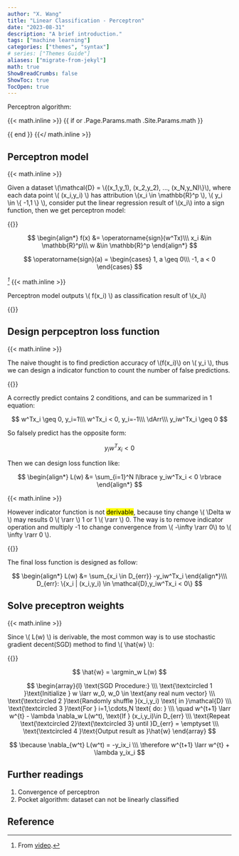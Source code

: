```yaml
---
author: "X. Wang"
title: "Linear Classification - Perceptron"
date: "2023-08-31"
description: "A brief introduction."
tags: ["machine learning"]
categories: ["themes", "syntax"]
# series: ["Themes Guide"]
aliases: ["migrate-from-jekyl"]
math: true
ShowBreadCrumbs: false
ShowToc: true
TocOpen: true
---
```


Perceptron algorithm:                                                         

{{< math.inline >}}
{{ if or .Page.Params.math .Site.Params.math }}

<!-- KaTeX -->
<!-- <link rel="stylesheet" href="https://cdn.jsdelivr.net/npm/katex@0.11.1/dist/katex.min.css" integrity="sha384-zB1R0rpPzHqg7Kpt0Aljp8JPLqbXI3bhnPWROx27a9N0Ll6ZP/+DiW/UqRcLbRjq" crossorigin="anonymous">
<script defer src="https://cdn.jsdelivr.net/npm/katex@0.11.1/dist/katex.min.js" integrity="sha384-y23I5Q6l+B6vatafAwxRu/0oK/79VlbSz7Q9aiSZUvyWYIYsd+qj+o24G5ZU2zJz" crossorigin="anonymous"></script>
<script defer src="https://cdn.jsdelivr.net/npm/katex@0.11.1/dist/contrib/auto-render.min.js" integrity="sha384-kWPLUVMOks5AQFrykwIup5lo0m3iMkkHrD0uJ4H5cjeGihAutqP0yW0J6dpFiVkI" crossorigin="anonymous" onload="renderMathInElement(document.body);"></script> -->
<link rel="stylesheet" href="https://cdn.jsdelivr.net/npm/katex@0.16.8/dist/katex.min.css" integrity="sha384-GvrOXuhMATgEsSwCs4smul74iXGOixntILdUW9XmUC6+HX0sLNAK3q71HotJqlAn" crossorigin="anonymous">

<!-- The loading of KaTeX is deferred to speed up page rendering -->
<script defer src="https://cdn.jsdelivr.net/npm/katex@0.16.8/dist/katex.min.js" integrity="sha384-cpW21h6RZv/phavutF+AuVYrr+dA8xD9zs6FwLpaCct6O9ctzYFfFr4dgmgccOTx" crossorigin="anonymous"></script>

<!-- To automatically render math in text elements, include the auto-render extension: -->
<script defer src="https://cdn.jsdelivr.net/npm/katex@0.16.8/dist/contrib/auto-render.min.js" integrity="sha384-+VBxd3r6XgURycqtZ117nYw44OOcIax56Z4dCRWbxyPt0Koah1uHoK0o4+/RRE05" crossorigin="anonymous"
    onload="renderMathInElement(document.body);"></script>
{{ end }}
{{</ math.inline >}}

<style>
    /* Set the font size of all math elements to 16px */
    .katex {
        font-size: 16px !important;
    }
</style>
## Perceptron model

{{< math.inline >}}
<p>
Given a dataset \(\mathcal{D} = \{(x_1,y_1), (x_2,y_2), ..., (x_N,y_N)\}\), where each data point \( (x_i,y_i) \) has attribution \(x_i \in \mathbb{R}^p \), \( y_i \in \{ -1,1 \} \), consider put the linear regression result of \(x_i\) into a sign function, then we get perceptron model:
</p>
{{</ math.inline >}}

$$
\begin{align*}
f(x) &= \operatorname{sign}(w^Tx)\\\
x_i &\in \mathbb{R}^p\\\
w &\in \mathbb{R}^p
\end{align*}
$$

$$
\operatorname{sign}(a) = 
\begin{cases}
1, a \geq 0\\\
-1, a < 0
\end{cases}
$$

 <cite>[^1]</cite>
 {{< math.inline >}}
<p>
Perceptron model outputs \( f(x_i) \) as classification result of \(x_i\)
</p>
{{</ math.inline >}}

## Design perpceptron loss function

{{< math.inline >}}
<p>
The naive thought is to find prediction accuracy of \(f(x_i)\) on \( y_i \), thus we can design a indicator function to count the number of false predictions.
</p>
{{</ math.inline >}}

A correctly predict contains 2 conditions, and can be summarized in 1 equation:

$$
w^Tx_i \geq 0, y_i=1\\\
w^Tx_i < 0, y_i=-1\\\
\dArr\\\
y_iw^Tx_i \geq 0
$$

So falsely predict has the opposite form:

$$
y_iw^Tx_i < 0
$$

Then we can design loss function like:

$$
\begin{align*}
L(w) &= \sum_{i=1}^N I\lbrace y_iw^Tx_i < 0 \rbrace
\end{align*}
$$

{{< math.inline >}}
<p>
However indicator function is not <mark>derivable</mark>, because tiny change \( \Delta w \) may results 0 \( \rarr \) 1 or 1 \( \rarr \) 0. The way is to remove indicator operation and multiply -1 to change convergence from \( -\infty \rarr 0\) to \( \infty \rarr 0 \).
</p>
{{</ math.inline >}}

The final loss function is designed as follow:

$$
\begin{align*}
L(w) &= \sum_{x_i \in D_{err}}  -y_iw^Tx_i
\end{align*}\\\
D_{err}: \{x_i | (x_i,y_i) \in \mathcal{D},y_iw^Tx_i < 0\}
$$

## Solve preceptron weights

{{< math.inline >}}
<p>
Since \( L(w) \) is derivable, the most common way is to use stochastic gradient decent(SGD) method to find \( \hat{w} \):
</p>
{{</ math.inline >}}

$$
\hat{w} = \argmin_w L(w)
$$

$$
\begin{array}{l}
\text{SGD Procedure:} \\\
\text{\textcircled 1 }\text{Initialize } w \larr w_0, w_0 \in \text{any real num vector} \\\
\text{\textcircled 2 }\text{Randomly shuffle }(x_i,y_i) \text{ in }\mathcal{D} \\\
\text{\textcircled 3 }\text{For } i=1,\cdots,N \text{ do: } \\\
\quad w^{t+1} \larr w^{t} - \lambda \nabla_w L(w^t), \text{If } (x_i,y_i)\in D_{err} \\\
\text{Repeat \text{\textcircled 2}\text{\textcircled 3} until }D_{err} = \emptyset \\\
\text{\textcircled 4 }\text{Output result as }\hat{w}
\end{array}
$$

$$
\because \nabla_{w^t} L(w^t) = -y_ix_i \\\
\therefore w^{t+1} \larr w^{t} + \lambda y_ix_i
$$

## Further readings
1. Convergence of perceptron
2. Pocket algorithm: dataset can not be linearly classified

## Reference

[^1]: From [video](https://www.bilibili.com/video/BV1aE411o7qd?p=14).
[^2]: From [source](https://www.math.uwaterloo.ca/~hwolkowi/matrixcookbook.pdf).